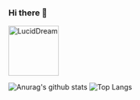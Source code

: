 ### Hi there 👋

<a href="https://github.com/LucidDreamForCapstone">
  <img src="https://github.com/LucidDreamForCapstone.png" alt="LucidDream" width="100">
</a>

![Anurag's github stats](https://github-readme-stats.vercel.app/api?username=slhun22)
![Top Langs](https://github-readme-stats.vercel.app/api/top-langs/?username=slhun22&layout=compact)

<!--
**slhun22/slhun22** is a ✨ _special_ ✨ repository because its `README.md` (this file) appears on your GitHub profile.


